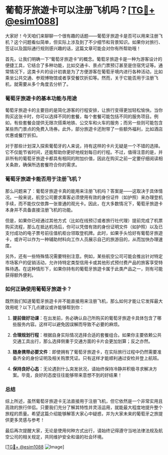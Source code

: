 # 葡萄牙旅遊卡可以注册飞机吗？[[TG💪+ @esim1088](https://t.me/s/esim1088)]

大家好！今天咱们来聊聊一个很有趣的话题——葡萄牙旅遊卡是否可以用来注册飞机？这个问题看似简单，但实际上涉及到了不少细节和背景知识。如果你对旅行、签证以及国际通行规则感兴趣的话，这篇文章可能会对你有所帮助哦！

首先，让我们明确一下“葡萄牙旅遊卡”的概念。葡萄牙旅遊卡是一种为游客设计的便捷工具，它结合了多种功能，比如交通卡、景点门票预订甚至是住宿凭证等。通常情况下，这类卡片的设计初衷是为了方便游客在葡萄牙境内进行各种活动，比如乘坐公共交通、参观博物馆或者享受餐饮折扣等。然而，关于它能否用于注册飞机，就需要从多个角度去分析了。

### 葡萄牙旅遊卡的基本功能与用途

葡萄牙旅遊卡的主要目的是简化游客的行程安排，让旅行变得更加轻松愉快。当你购买这张卡时，你可以选择不同的套餐，每个套餐可能包括不同的服务项目。例如，有些套餐会提供无限次搭乘地铁、公交车和火车的服务；而另一些则可能包含某些热门景点的免费入场券。此外，部分旅遊卡还附带了一些额外福利，比如酒店优惠或餐厅折扣。

对于那些计划深入探索葡萄牙的人来说，持有这样的卡片无疑是一个不错的选择。它不仅能节省时间，还能帮助你更好地规划每日的行程。不过，值得注意的是，并非所有的葡萄牙旅遊卡都具有相同的附加价值，因此在购买之前一定要仔细阅读相关条款，确保所选套餐符合你的需求。

### 葡萄牙旅遊卡能否用于注册飞机？

那么问题来了：葡萄牙旅遊卡真的能用来注册飞机吗？答案是——这取决于具体情况。一般来说，航空公司要求乘客必须使用有效的身份证件（如护照）来办理登机手续，而不能仅仅依靠一张普通的观光卡。因此，在大多数情况下，葡萄牙旅遊卡本身并不具备直接注册飞机的功能。

但是，如果你已经通过其他方式（比如在线预订或者旅行社代理）提前完成了机票购买流程，那么在抵达机场后，你可以凭借有效的身份证明文件（如护照）以及已支付成功的电子票号前往值机柜台领取登机牌。此时，如果手头恰好有葡萄牙旅遊卡，或许可以作为一种辅助材料向工作人员展示自己的旅游目的，从而加快办理速度。

另外，还有一些特殊情况需要特别注意。例如，某些航空公司可能会推出针对特定市场客户的促销活动，允许持特定类型信用卡或其他形式预付费产品的旅客享受特殊待遇。在这种情形下，如果你持有的葡萄牙旅遊卡属于此类产品之一，则有可能获得额外便利。

### 如何正确使用葡萄牙旅遊卡？

既然我们知道葡萄牙旅遊卡并不能直接用来注册飞机，那么如何才能让它发挥最大效用呢？以下几点建议或许能够帮到你：

1. **提前做好功课**：在出发前，务必确认自己所购买的葡萄牙旅遊卡具体包含了哪些服务内容。这样可以避免因误解而导致不必要的麻烦。
   
2. **合理规划行程**：根据自身实际情况选择合适的套餐组合。如果你主要依赖公共交通工具出行，那么选择侧重于交通方面的卡片会更加划算；反之亦然。

3. **随身携带必要文件**：即使拥有了葡萄牙旅遊卡，在实际旅行过程中仍然需要准备齐全的身份证明及相关购票凭证。只有这样才能顺利通过安检并登上航班。

4. **保持良好心态**：无论遇到什么突发状况，请始终保持冷静并积极寻求解决方案。毕竟，良好的态度往往能够带来意想不到的好结果！

### 总结

综上所述，虽然葡萄牙旅遊卡无法直接用于注册飞机，但它依然是一个非常实用且高效的旅行伴侣。只要我们充分了解其特性并灵活运用，就能最大程度地提升整个旅程的质量。希望这篇介绍能够解答大家心中疑惑，并为大家未来的葡萄牙之旅提供更多灵感与参考！

最后再次提醒大家，无论是使用何种方式出行，请始终记得遵守当地法律法规及航空公司的相关规定，共同维护安全和谐的社会环境。

[[TG💪+ @esim1088](https://t.me/s/esim1088) ![Image](https://i.postimg.cc/4NQfJmqS/Snipaste-2025-05-13-00-14-12.png)]